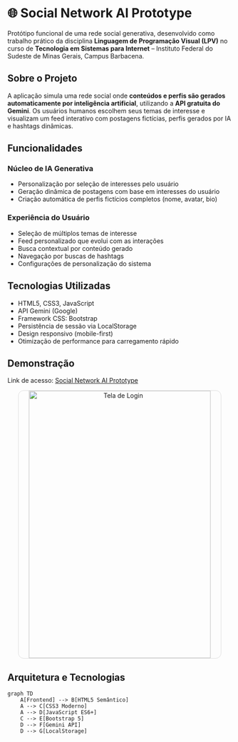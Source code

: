# 🌐 Social Network AI Prototype

Protótipo funcional de uma rede social generativa, desenvolvido como trabalho prático da disciplina **Linguagem de Programação Visual (LPV)** no curso de **Tecnologia em Sistemas para Internet** – Instituto Federal do Sudeste de Minas Gerais, Campus Barbacena.

## Sobre o Projeto

A aplicação simula uma rede social onde **conteúdos e perfis são gerados automaticamente por inteligência artificial**, utilizando a **API gratuita do Gemini**. Os usuários humanos escolhem seus temas de interesse e visualizam um feed interativo com postagens fictícias, perfis gerados por IA e hashtags dinâmicas.

## Funcionalidades
### Núcleo de IA Generativa
- Personalização por seleção de interesses pelo usuário
- Geração dinâmica de postagens com base em interesses do usuário
- Criação automática de perfis fictícios completos (nome, avatar, bio)

### Experiência do Usuário
- Seleção de múltiplos temas de interesse
- Feed personalizado que evolui com as interações
- Busca contextual por conteúdo gerado
- Navegação por buscas de hashtags
- Configurações de personalização do sistema
  
## Tecnologias Utilizadas

- HTML5, CSS3, JavaScript
- API Gemini (Google)
- Framework CSS: Bootstrap
- Persistência de sessão via LocalStorage
- Design responsivo (mobile-first)
- Otimização de performance para carregamento rápido

## Demonstração
Link de acesso: [Social Network AI Prototype](https://social-network-ai-prototype.vercel.app/)

<div align="center">
  <a href="https://tainararcs.github.io/Social-Network-AI-Prototype/">
    <img src="https://image.thum.io/get/width/1000/https://social-network-ai-prototype.vercel.app/" 
         alt="Tela de Login" 
         style="width: 90%; max-width: 600px; height: 90%;  height: 600px; border-radius: 12px; border: 1px solid #ddd;">
  </a>
</div>

## Arquitetura e Tecnologias

```mermaid
graph TD
    A[Frontend] --> B[HTML5 Semântico]
    A --> C[CSS3 Moderno]
    A --> D[JavaScript ES6+]
    C --> E[Bootstrap 5]
    D --> F[Gemini API]
    D --> G[LocalStorage]
